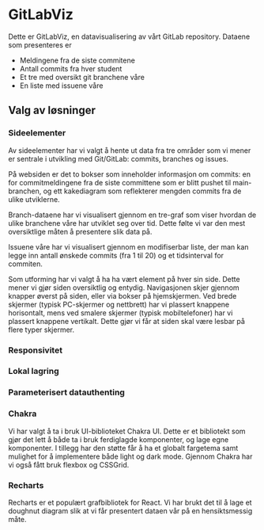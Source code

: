 # GitLabViz

Dette er GitLabViz, en datavisualisering av vårt GitLab repository. Dataene som presenteres er

-   Meldingene fra de siste commitene
-   Antall commits fra hver student
-   Et tre med oversikt git branchene våre
-   En liste med issuene våre

## Valg av løsninger

### Sideelementer

Av sideelementer har vi valgt å hente ut data fra tre områder som vi mener er sentrale i utvikling med Git/GitLab: commits, branches og issues.

På websiden er det to bokser som inneholder informasjon om commits: en for commitmeldingene fra de siste committene som er blitt pushet til main-branchen, og ett kakediagram som reflekterer mengden commits fra de ulike utviklerne.

Branch-dataene har vi visualisert gjennom en tre-graf som viser hvordan de ulike branchene våre har utviklet seg over tid. Dette følte vi var den mest oversiktlige måten å presentere slik data på.

Issuene våre har vi visualisert gjennom en modifiserbar liste, der man kan legge inn antall ønskede commits (fra 1 til 20) og et tidsinterval for commiten.

Som utforming har vi valgt å ha ha vært element på hver sin side. Dette mener vi gjør siden oversiktlig og entydig. Navigasjonen skjer gjennom knapper øverst på siden, eller via bokser på hjemskjermen. Ved brede skjermer (typisk PC-skjermer og nettbrett) har vi plassert knappene horisontalt, mens ved smalere skjermer (typisk mobiltelefoner) har vi plassert knappene vertikalt. Dette gjør vi får at siden skal være lesbar på flere typer skjermer.

### Responsivitet

### Lokal lagring

### Parameterisert datauthenting

### Chakra

Vi har valgt å ta i bruk UI-biblioteket Chakra UI. Dette er et bibliotekt som gjør det lett å både ta i bruk ferdiglagde komponenter, og lage egne komponenter. I tillegg har den støtte får å ha et globalt fargetema samt mulighet for å implementere både light og dark mode. Gjennom Chakra har vi også fått bruk flexbox og CSSGrid.

### Recharts

Recharts er et populært grafbibliotek for React. Vi har brukt det til å lage et doughnut diagram slik at vi får presentert dataen vår på en hensiktsmessig måte.
